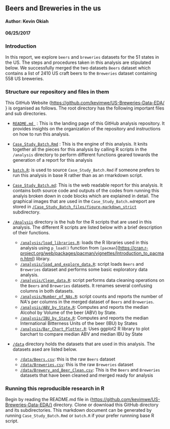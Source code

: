 ## Beers and Breweries in the us

#### Author: Kevin Okiah                               
#### 06/25/2017

### Introduction
In this report, we explore `beers` and `breweries` datasets for the 51 states in the US. The steps and procedures taken in this analysis are stipulated below. We successfully merged the two datasets `Beers` dataset which contains a list of 2410 US craft beers to the `Breweries` dataset containing 558 US breweries.

### Structure our repository and files in them

This GitHub Website {https://github.com/kevimwe/US-Breweries-Data-EDA/ } is organised as follows. The root directory has  the following important files and sub directories.
  
* [`README.md `](https://github.com/kevimwe/US-Breweries-Data-EDA/blob/master/README.md) : This is the landing page of this GitHub analysis repository. It provides insights on the organization of the repository and instructions on how to run this analysis.
* [`Case_Study_Batch.Rmd`](https://github.com/kevimwe/US-Breweries-Data-EDA/blob/master/Case_Study_Batch.Rmd) : This is the engine of this analysis. It knits together all the pieces for this analysis by calling R scripts in the `/analysis` directory to perform different functions geared towards the generation of a report for this analysis
* [`batch.R`](https://github.com/kevimwe/US-Breweries-Data-EDA/blob/master/batch.R): is used to source `Case_Study_Batch.Rmd` if someone prefers to run this analysis in base R rather than as an rmarkdown script. 
* [`Case_Study_Batch.md`](https://github.com/kevimwe/US-Breweries-Data-EDA/blob/master/Case_Study_Batch.md): This is the web readable report for this analysis. It contains both source code and outputs of the codes from running this analyis broken down in code blocks which are explained in detail. The graphical images that are used in the `Case_Study_Batch.md`report are stored in [`/Case_Study_Batch_files/figure-markdown_strict`](https://github.com/kevimwe/US-Breweries-Data-EDA/tree/master/Case_Study_Batch_files/figure-markdown_strict) subdirectory.

* [`/Analysis`](https://github.com/kevimwe/US-Breweries-Data-EDA/blob/master/analysis) directory is the hub for the R scripts that are used in this analysis. The different R scripts are listed below with a brief description of their functions.
    * [`/analysis/load_libraries.R`](https://github.com/kevimwe/US-Breweries-Data-EDA/blob/master/analysis/load_libraries.R): loads the R libraries used in this analysis using `p_load()` function from `[pacman`](https://cran.r-project.org/web/packages/pacman/vignettes/Introduction_to_pacman.html) library.
    * [`/analysis/load_and_explore_data.R`](https://github.com/kevimwe/US-Breweries-Data-EDA/blob/master/analysis/load_and_explore_data.R): script loads `Beers` and `Breweries` dataset and performs some basic exploratory data analysis.
    * [`/analysis/Clean_data.R`](https://github.com/kevimwe/US-Breweries-Data-EDA/blob/master/analysis/Clean_data.R): script performs data cleaning operations on the `Beers` and `Breweries` datasets. It renames several confusing columns in both datasets.
    * [`/analysis/Number_of_NAs.R`](https://github.com/kevimwe/US-Breweries-Data-EDA/blob/master/analysis/Number_of_NAs.R): script counts and reports the number of NA's per columns in the merged dataset of `Beers` and `Breweries`.
    * [`/analysis/ABV_by_State.R`](https://github.com/kevimwe/US-Breweries-Data-EDA/blob/master/analysis/ABV_by_State.R): Computes and reports the median Alcohol by Volume of the beer (ABV) by State.
    * [`/analysis/IBU_by_State.R`](https://github.com/kevimwe/US-Breweries-Data-EDA/blob/master/analysis/IBU_by_State.R): Computes and reports the median International Bitterness Units of the beer (IBU) by States
    * [`/analysis/Bar_Chart_Plotter.R`](https://github.com/kevimwe/US-Breweries-Data-EDA/blob/master/analysis/Bar_Chart_Plotter.R): Uses ggplot2 R library to plot barchart to compare median ABV and median IBU by State

* [`/data`](https://github.com/kevimwe/US-Breweries-Data-EDA/blob/master/data) directory holds the datasets that are used in this analysis. The datasets ased are listed below. 
    * [`/data/Beers.csv`](https://github.com/kevimwe/US-Breweries-Data-EDA/blob/master/data/Beers.csv): this is the raw `Beers` dataset
    * [`/data/Breweries.csv`](https://github.com/kevimwe/US-Breweries-Data-EDA/blob/master/data/Breweries.csv): this is the raw `Breweries` dataset
    * [`/data/Brewery_and_Beer_Clean.csv`](https://github.com/kevimwe/US-Breweries-Data-EDA/blob/master/data/Brewery_and_Beer_Clean.csv): This is the `Beers` and `Breweries` datasets that have been cleaned and merged  ready for analysis

### Running this reproducible research in R
Begin by reading the README.md file in {https://github.com/kevimwe/US-Breweries-Data-EDA/} directory.  Clone or download this GitHub directory and its subdirectories. This markdown document can be generated by running `Case_Study_Batch.Rmd` or `batch.R` if your prefer runnning base R script.

